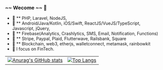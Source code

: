 ### ~~ Wecome ~~ 👋

- 🔭 ** PHP, Laravel, NodeJS,
- 🔭 ** Android/Java/Kotlin, iOS/Swift, ReactJS/VueJS/TypeScript, Javascript, jQuery,
- 🔭 ** Firebase(Analytics, Crashlytics, SMS, Email, Notification, Functions)
- 🔭 ** Stripe, Paypal, Plaid, Flutterwave, Railsbank, Square
- 🔭 ** Blockchain, web3, etherjs, walletconnect, metamask, rainbowkit
- 🌱 I focus on FinTech.


|  |      |
| :---        |        ----------       |
[![Anurag's GitHub stats](https://github-readme-stats.vercel.app/api?username=devstar0209&count_private=true)](https://github.com/devstar0209) | [![Top Langs](https://github-readme-stats.vercel.app/api/top-langs/?username=devstar0209&count_private=true&show_icons=true&layout=compact)](https://github.com/devstar0209) |

<!-- [![willianrod's wakatime stats](https://github-readme-stats.vercel.app/api/wakatime?username=devstar0209)](https://github.com/devstar0209) -->
<!-- [![Readme Card](https://github-readme-stats.vercel.app/api/pin/?username=devstar0209&repo=Jax-Wallet-Android)](https://github.com/devstar0209/Jax-Wallet-Android) -->
